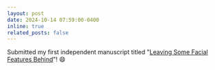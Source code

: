 ```yaml
---
layout: post
date: 2024-10-14 07:59:00-0400
inline: true
related_posts: false
---
```


Submitted my first independent manuscript titled "<a href="https://arxiv.org/abs/2411.00824">Leaving Some Facial Features Behind</a>"! :smile:
